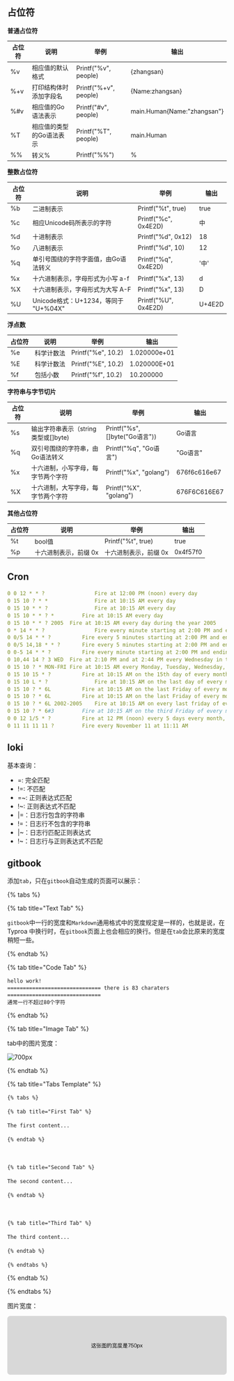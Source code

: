## 占位符

**普通占位符**

| 占位符 | 说明                     | 举例                  | 输出                        |
| ------ | ------------------------ | --------------------- | --------------------------- |
| %v     | 相应值的默认格式         | Printf("%v", people)  | {zhangsan}                  |
| %+v    | 打印结构体时添加字段名   | Printf("%+v", people) | {Name:zhangsan}             |
| %#v    | 相应值的Go语法表示       | Printf("#v", people)  | main.Human{Name:"zhangsan"} |
| %T     | 相应值的类型的Go语法表示 | Printf("%T", people)  | main.Human                  |
| %%     | 转义%                    | Printf("%%")          | %                           |

**整数占位符**

| 占位符 | 说明                                 | 举例                 | 输出   |
| ------ | ------------------------------------ | -------------------- | ------ |
| %b     | 二进制表示                           | Printf("%t", true)   | true   |
| %c     | 相应Unicode码所表示的字符            | Printf("%c", 0x4E2D) | 中     |
| %d     | 十进制表示                           | Printf("%d", 0x12)   | 18     |
| %o     | 八进制表示                           | Printf("%d", 10)     | 12     |
| %q     | 单引号围绕的字符字面值，由Go语法转义 | Printf("%q", 0x4E2D) | '中'   |
| %x     | 十六进制表示，字母形式为小写 a-f     | Printf("%x", 13)     | d      |
| %X     | 十六进制表示，字母形式为大写 A-F     | Printf("%x", 13)     | D      |
| %U     | Unicode格式：U+1234，等同于 "U+%04X" | Printf("%U", 0x4E2D) | U+4E2D |

**浮点数**

| 占位符 | 说明       | 举例               | 输出         |
| ------ | ---------- | ------------------ | ------------ |
| %e     | 科学计数法 | Printf("%e", 10.2) | 1.020000e+01 |
| %E     | 科学计数法 | Printf("%E", 10.2) | 1.020000E+01 |
| %f     | 包括小数   | Printf("%f", 10.2) | 10.200000    |

**字符串与字节切片**

| 占位符 | 说明                                | 举例                           | 输出         |
| ------ | ----------------------------------- | ------------------------------ | ------------ |
| %s     | 输出字符串表示（string类型或[]byte) | Printf("%s", []byte("Go语言")) | Go语言       |
| %q     | 双引号围绕的字符串，由Go语法转义    | Printf("%q", "Go语言")         | "Go语言"     |
| %x     | 十六进制，小写字母，每字节两个字符  | Printf("%x", "golang")         | 676f6c616e67 |
| %X     | 十六进制，大写字母，每字节两个字符  | Printf("%X", "golang")         | 676F6C616E67 |

 **其他占位符**

| 占位符 | 说明                  | 举例                  | 输出     |
| ------ | --------------------- | --------------------- | -------- |
| %t     | bool值                | Printf("%t", true)    | true     |
| %p     | 十六进制表示，前缀 0x | 十六进制表示，前缀 0x | 0x4f57f0 |







## Cron

```yaml
0 0 12 * * ?				Fire at 12:00 PM (noon) every day
0 15 10 ? * *				Fire at 10:15 AM every day
0 15 10 * * ?				Fire at 10:15 AM every day
0 15 10 * * ? *			Fire at 10:15 AM every day
0 15 10 * * ? 2005	Fire at 10:15 AM every day during the year 2005
0 * 14 * * ?				Fire every minute starting at 2:00 PM and ending at 2:59 PM, every day
0 0/5 14 * * ?			Fire every 5 minutes starting at 2:00 PM and ending at 2:55 PM, every day
0 0/5 14,18 * * ?		Fire every 5 minutes starting at 2:00 PM and ending at 2:55 PM, AND fire every 5 minutes starting at 6:00 PM and ending at 6:55 PM, every day
0 0-5 14 * * ?			Fire every minute starting at 2:00 PM and ending at 2:05 PM, every day
0 10,44 14 ? 3 WED	Fire at 2:10 PM and at 2:44 PM every Wednesday in the month of March
0 15 10 ? * MON-FRI	Fire at 10:15 AM every Monday, Tuesday, Wednesday, Thursday and Friday
0 15 10 15 * ?			Fire at 10:15 AM on the 15th day of every month
0 15 10 L * ?				Fire at 10:15 AM on the last day of every month
0 15 10 ? * 6L			Fire at 10:15 AM on the last Friday of every month
0 15 10 ? * 6L			Fire at 10:15 AM on the last Friday of every month
0 15 10 ? * 6L 2002-2005	Fire at 10:15 AM on every last friday of every month during the years 2002, 2003, 2004, and 2005
0 15 10 ? * 6#3			Fire at 10:15 AM on the third Friday of every month
0 0 12 1/5 * ?			Fire at 12 PM (noon) every 5 days every month, starting on the first day of the month
0 11 11 11 11 ?			Fire every November 11 at 11:11 AM
```



## loki

基本查询：

- =: 完全匹配
- !=: 不匹配
- =~: 正则表达式匹配
- !~: 正则表达式不匹配
- |=：日志行包含的字符串
- !=：日志行不包含的字符串
- |~：日志行匹配正则表达式
- !~：日志行与正则表达式不匹配





## gitbook

添加`tab`，只在`gitbook`自动生成的页面可以展示：

{% tabs %}

{% tab title="Text Tab" %}

`gitbook`中一行的宽度和`Markdown`通用格式中的宽度规定是一样的，也就是说，在 Typroa 中换行时，在`gitbook`页面上也会相应的换行。但是在`tab`会比原来的宽度稍短一些。

{% endtab %} 



{% tab title="Code Tab" %}

```
hello work!
============================== there is 83 charaters ==============================
通常一行不超过80个字符
```

{% endtab %} 



{% tab title="Image Tab" %}

tab中的图片宽度：

![700px](/Users/admin/dokiy/note/assert/Other/Other/700px.png)

{% endtab %} 



{% tab title="Tabs Template" %}

```gitbook
{% tabs %}

{% tab title="First Tab" %}

The first content...

{% endtab %} 



{% tab title="Second Tab" %}

The second content...

{% endtab %} 



{% tab title="Third Tab" %}

The third content...

{% endtab %} 

{% endtabs %}
```

{% endtab %} 

{% endtabs %}



图片宽度：

![750px](../assert/Other/Other/750px.png)

